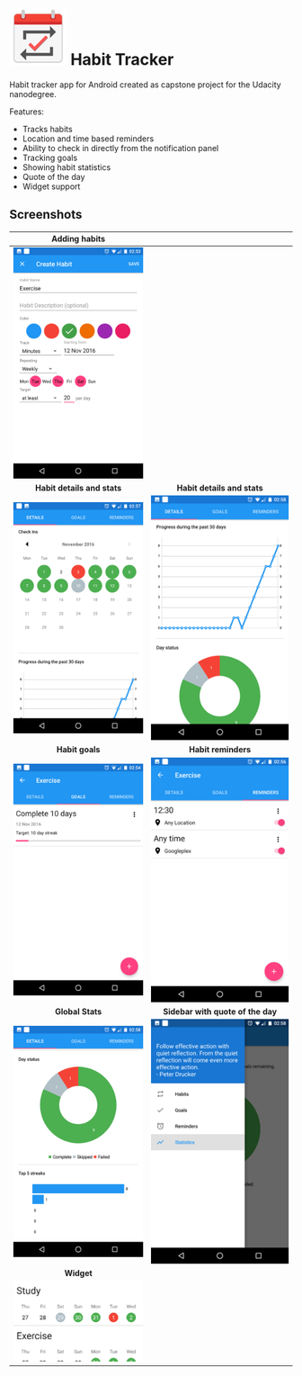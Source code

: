# ![App icon](docs/screentshots/icon.png?raw=true) Habit Tracker


Habit tracker app for Android created as capstone project for the Udacity nanodegree.

Features:

* Tracks habits
* Location and time based reminders
* Ability to check in directly from the notification panel
* Tracking goals
* Showing habit statistics
* Quote of the day
* Widget support


## Screenshots

| Adding habits                                            |                                                              |
|:--------------------------------------------------------:|:------------------------------------------------------------:|
| ![Adding habits](docs/screentshots/adding.png?raw=true)  |                                                              |
| **Habit details and stats**                              | **Habit details and stats**                                  |
| ![Habit Details](docs/screentshots/details.png?raw=true) | ![Habit Details](docs/screentshots/details2.png?raw=true)    |
| **Habit goals**                                          | **Habit reminders**                                          |
| ![Habit Goals](docs/screentshots/goals.png?raw=true)     | ![Habit Reminders](docs/screentshots/reminders.png?raw=true) |
| **Global Stats**                                         | **Sidebar with quote of the day**                            |
| ![Habit Details](docs/screentshots/stats.png?raw=true)   | ![Habit Details](docs/screentshots/sidebar.png?raw=true)     |
| **Widget**                                         |                             |
| ![Habit Details](docs/screentshots/widget_preview.png?raw=true)   |    |

